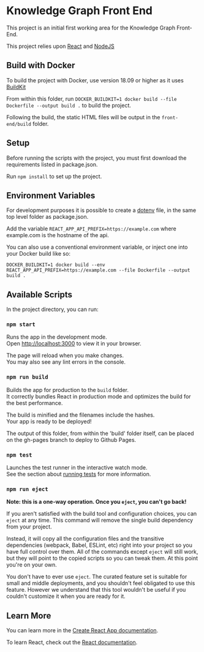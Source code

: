 # Knowledge Graph Front End

This project is an initial first working area for the Knowledge Graph Front-End.

This project relies upon [React](https://reactjs.org/) and [NodeJS](https://nodejs.org/en/)

## Build with Docker

To build the project with Docker, use version 18.09 or higher as it uses [BuildKit](https://docs.docker.com/develop/develop-images/build_enhancements/)

From within this folder, run `DOCKER_BUILDKIT=1 docker build --file Dockerfile --output build .` to build the project.

Following the build, the static HTML files will be output in the `front-end/build` folder.

## Setup

Before running the scripts with the project, you must first download the requirements listed in package.json.

Run `npm install` to set up the project.

## Environment Variables

For development purposes it is possible to create a [dotenv](https://github.com/motdotla/dotenv) file, in the same top level folder as package.json.

Add the variable `REACT_APP_API_PREFIX=https://example.com` where example.com is the hostname of the api. 

You can also use a conventional environment variable, or inject one into your Docker build like so:

`DOCKER_BUILDKIT=1 docker build --env REACT_APP_API_PREFIX=https://example.com --file Dockerfile --output build .`

## Available Scripts

In the project directory, you can run:

### `npm start`

Runs the app in the development mode.\
Open [http://localhost:3000](http://localhost:3000) to view it in your browser.

The page will reload when you make changes.\
You may also see any lint errors in the console.
### `npm run build`

Builds the app for production to the `build` folder.\
It correctly bundles React in production mode and optimizes the build for the best performance.

The build is minified and the filenames include the hashes.\
Your app is ready to be deployed!

The output of this folder, from within the 'build' folder itself, can be placed on the gh-pages branch to deploy to Github Pages.

### `npm test`

Launches the test runner in the interactive watch mode.\
See the section about [running tests](https://facebook.github.io/create-react-app/docs/running-tests) for more information. 

### `npm run eject`

**Note: this is a one-way operation. Once you `eject`, you can't go back!**

If you aren't satisfied with the build tool and configuration choices, you can `eject` at any time. This command will remove the single build dependency from your project.

Instead, it will copy all the configuration files and the transitive dependencies (webpack, Babel, ESLint, etc) right into your project so you have full control over them. All of the commands except `eject` will still work, but they will point to the copied scripts so you can tweak them. At this point you're on your own.

You don't have to ever use `eject`. The curated feature set is suitable for small and middle deployments, and you shouldn't feel obligated to use this feature. However we understand that this tool wouldn't be useful if you couldn't customize it when you are ready for it.

## Learn More

You can learn more in the [Create React App documentation](https://facebook.github.io/create-react-app/docs/getting-started).

To learn React, check out the [React documentation](https://reactjs.org/).
